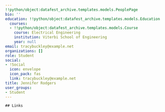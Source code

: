 ```yaml
---
!!python/object:datafest_archive.templates.models.PeoplePage
bio: ''
education: !!python/object:datafest_archive.templates.models.Education
  courses:
  - !!python/object:datafest_archive.templates.models.Course
    course: Electrical Engineering
    institution: Viterbi School of Engineering
    year: null
email: tracybuckley@example.net
organizations: []
role: Student
social:
- !Social
  icon: envelope
  icon_pack: fas
  link: tracybuckley@example.net
title: Jennifer Rodgers
user_groups:
- Student
---
```


    ## Links
    